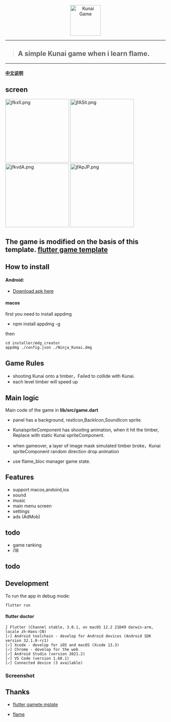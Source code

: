 <p align="center">
   <a href="https://imgtu.com/i/jsAqL6"><img width="96"  src="https://s1.ax1x.com/2022/07/10/jsAqL6.png" alt="Kunai Game" /></a>
</p>





-----

> ## A simple Kunai game when i learn flame.

------

#### [中文说明](https://zhuanlan.zhihu.com/p/540391836)


## screen

<a href="https://imgtu.com/i/jfkxII"><img width="200px"  src="https://s1.ax1x.com/2022/07/14/jfkxII.png" alt="jfkxII.png" border="0"></a>
<a href="https://imgtu.com/i/jfASit"><img width="200px" src="https://s1.ax1x.com/2022/07/14/jfASit.png" alt="jfASit.png" border="0"></a>
<a href="https://imgtu.com/i/jfkvdA"><img width="200x"  src="https://s1.ax1x.com/2022/07/14/jfkvdA.png" alt="jfkvdA.png" border="0"></a>
<a href="https://imgtu.com/i/jfApJP"><img width="200px"  src="https://s1.ax1x.com/2022/07/14/jfApJP.png" alt="jfApJP.png" border="0"></a>



## The game is modified on the basis of this template. [flutter game template](https://github.com/flutter/samples/tree/3a0a652984e9b974342d172b9f0ffa161d0dcb2f/game_template)




## How to install

#### Android:

- [Download apk here](https://github.com/hzeyuan/flutter-flame-kunaiGame/releases/download/v0.0.1/v0.0.1.apk)

#### macos 

first you need to install appdmg

- npm install appdmg -g

then 


```
cd installer/mdg_creator
appdmg ./config.json ./Ninja_Kunai.dmg
```




## Game Rules

- shooting Kunai onto a timber，Failed to collide with Kunai.
- each level timber  will speed up


## Main logic

Main code of the game in  **lib/src/game.dart**


- panel has a background, restIcon,BackIcon,SoundIcon sprite.

- KunaispriteComponent has shooting animation, when it hit the timber, Replace with static Kunai spriteComponent.
- when gameover, a layer of image mask simulated timber broke，Kunai spriteComponent random direction drop animation
- use flame_bloc manager game state.





## Features
- support macos,andoird,ios
- sound
- music
- main menu screen
- settings
- ads (AdMob)

## todo

- game ranking
- i18


## todo

## Development

To run the app in debug mode:

```
flutter run
```

#### flutter doctor

```
] Flutter (Channel stable, 3.0.1, on macOS 12.2 21D49 darwin-arm, locale zh-Hans-CN)
[✓] Android toolchain - develop for Android devices (Android SDK version 32.1.0-rc1)
[✓] Xcode - develop for iOS and macOS (Xcode 13.3)
[✓] Chrome - develop for the web
[✓] Android Studio (version 2021.2)
[✓] VS Code (version 1.68.1)
[✓] Connected device (3 available)
```


### Screenshot 




## Thanks

- [flutter gamete mplate](https://github.com/flutter/samples/tree/3a0a652984e9b974342d172b9f0ffa161d0dcb2f/game_template)

- [flame](https://github.com/flame-engine/flame)
